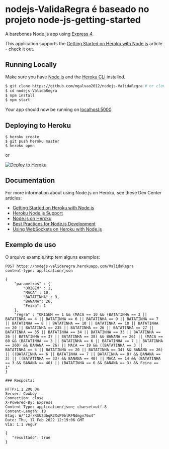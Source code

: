 

# nodejs-ValidaRegra é baseado no projeto node-js-getting-started

A barebones Node.js app using [Express 4](http://expressjs.com/).

This application supports the [Getting Started on Heroku with Node.js](https://devcenter.heroku.com/articles/getting-started-with-nodejs) article - check it out.

## Running Locally

Make sure you have [Node.js](http://nodejs.org/) and the [Heroku CLI](https://cli.heroku.com/) installed.

```sh
$ git clone https://github.com/mgalvao2012/nodejs-ValidaRegra # or clone your own fork
$ cd nodejs-ValidaRegra
$ npm install
$ npm start
```

Your app should now be running on [localhost:5000](http://localhost:5000/).

## Deploying to Heroku

```
$ heroku create
$ git push heroku master
$ heroku open
```
or

[![Deploy to Heroku](https://www.herokucdn.com/deploy/button.png)](https://heroku.com/deploy)

## Documentation

For more information about using Node.js on Heroku, see these Dev Center articles:

- [Getting Started on Heroku with Node.js](https://devcenter.heroku.com/articles/getting-started-with-nodejs)
- [Heroku Node.js Support](https://devcenter.heroku.com/articles/nodejs-support)
- [Node.js on Heroku](https://devcenter.heroku.com/categories/nodejs)
- [Best Practices for Node.js Development](https://devcenter.heroku.com/articles/node-best-practices)
- [Using WebSockets on Heroku with Node.js](https://devcenter.heroku.com/articles/node-websockets)

## Exemplo de uso

O arquivo example.http tem alguns exemplos:
```
POST https://nodejs-validaregra.herokuapp.com/ValidaRegra
content-type: application/json

{
    "parametros" : {
        "ORIGEM" : 1,
        "MACA" : 10,
        "BATATINHA" : 3,
        "BANANA": 26,
        "Feira": 1
    },
    "regra" : "ORIGEM == 1 && (MACA == 10 && (BATATINHA == 3 || BATATINHA == 4 || BATATINHA == 6 || BATATINHA == 9 || BATATINHA == 7 || BATATINHA == 8 || BATATINHA == 10 || BATATINHA == 18 || BATATINHA == 20 || BATATINHA == 235 || BATATINHA == 26 || BATATINHA == 27 || BATATINHA == 35 || BATATINHA == 34 || BATATINHA == 33 || BATATINHA == 36 || BATATINHA == 37 || BATATINHA == 38) && BANANA == 26) || (MACA == 60 && (BATATINHA == 3 || BATATINHA == 6 || BATATINHA == 7 || BATATINHA == 260) && BANANA == 26) || MACA == 19 && ((BATATINHA == 3 || BATATINHA == 4 || BATATINHA == 20 || BATATINHA == 34) && BANANA == 26) || ((BATATINHA == 6 || BATATINHA == 7 || BATATINHA == 8) && BANANA == 3) || ((BATATINHA == 33) && BANANA == 40) || MACA == 14 && (BATATINHA == 3 && BANANA == 40) || (BATATINHA == 6 && BANANA == 3) && Feira == 1"
}

### Resposta:

HTTP/1.1 200 OK
Server: Cowboy
Connection: close
X-Powered-By: Express
Content-Type: application/json; charset=utf-8
Content-Length: 18
Etag: W/"12-/RSU2dbqR2XsP9blRFNdmgn76w4"
Date: Thu, 17 Feb 2022 12:19:06 GMT
Via: 1.1 vegur

{
   "resultado": true
}
```
